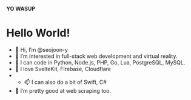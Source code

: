 **YO WASUP**
# Hello World!
- 👋 Hi, I’m @seojoon-y
- 👀 I’m interested in full-stack web development and virtual reality.
- 🌱 I can code in Python, Node.js, PHP, Go, Lua, PostgreSQL, MySQL.
- 💞️ I love SvelteKit, Firebase, Cloudflare
- - 📫 I can also do a bit of Swift, C#
- 💞️ I’m pretty good at web scraping too.

<!---
seojoon-y/seojoon-y is a ✨ special ✨ repository because its `README.md` (this file) appears on your GitHub profile.
You can click the Preview link to take a look at your changes.
--->
